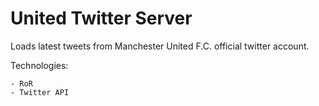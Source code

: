 United Twitter Server
========

Loads latest tweets from Manchester United F.C. official twitter account.

Technologies:

	- RoR
	- Twitter API